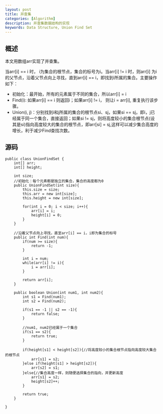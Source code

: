 ```yaml
---
layout: post
title: 并查集
categories: [Algorithm]
description: 并查集数据结构的实现
keywords: Data Structure, Union Find Set
---
```



## 概述

本文用数组arr实现了并查集。

当arr[i] == i 时， i为集合的根节点，集合的标号为i。当arr[i] != i 时，则arr[i] 为i的父节点，沿着父节点向上寻找，直到arr[i] == i，即找到i所属的集合。主要操作如下：

* 初始化：最开始，所有的元素属于不同的集合，所以arr[i] = i
* Find(i): 如果arr[i] == i 则返回i；如果arr[i] != i， 则让i = arr[i], 重复执行该步骤。
* Union(i, j)：分别找到i和j所属的集合的根节点si、sj，如果si == sj，即i，j已经属于同一个集合，直接返回；如果si != sj，则将高度较小的集合根节点(设其是si)指向高度较大的集合的根节点，即arr[si] = sj,这样可以减少集合高度的增长，利于减少Find查找次数。

## 源码

```
public class UnionFindSet {
	int[] arr;
	int[] height;
	
	int size;
	//初始化：每个元素都是独立的集合，集合的高度都为0
	public UnionFindSet(int size){
		this.size = size;
		this.arr = new int[size];
		this.height = new int[size];
		
		for(int i = 0; i < size; i++){
			arr[i] = i;
			height[i] = 0;
		}
	}
	
	//沿着父节点向上寻找，直至arr[i] == i，i即为集合的标号
	public int Find(int num){
		if(num >= size){
			return -1;
		}
		
		int i = num;		
		while(arr[i] != i){
			i = arr[i];
		}
		
		return arr[i];
	}
	
	public boolean Union(int num1, int num2){
		int s1 = Find(num1);
		int s2 = Find(num2);
		
		if(s1 == -1 || s2 == -1){
			return false;
		}
		
		//num1, num2已经属于一个集合
		if(s1 == s2){
			return true;
		}
		
		if(height[s1] < height[s2]){//将高度较小的集合根节点指向高度较大集合的根节点
			arr[s1] = s2;
		}else if(height[s1] > height[s2]){
			arr[s2] = s1;
		}else{//集合高度一样，则随便选择集合的指向，并更新高度
			arr[s1] = s2;
			height[s2]++;
		}
		
		return true;
	}

}
```
